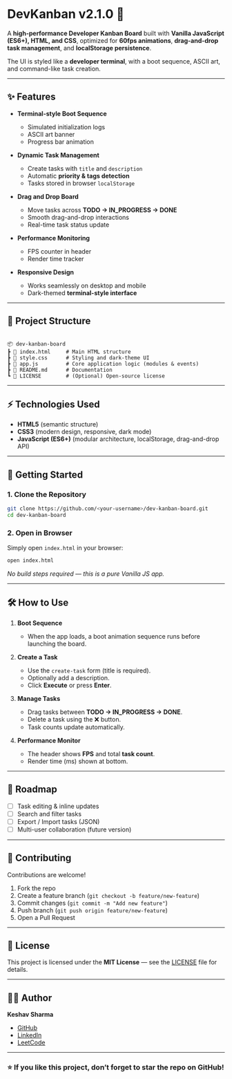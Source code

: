 # DevKanban v2.1.0 🚀

A **high-performance Developer Kanban Board** built with **Vanilla JavaScript (ES6+), HTML, and CSS**, optimized for **60fps animations**, **drag-and-drop task management**, and **localStorage persistence**.  

The UI is styled like a **developer terminal**, with a boot sequence, ASCII art, and command-like task creation.

---

## ✨ Features

- **Terminal-style Boot Sequence**
  - Simulated initialization logs
  - ASCII art banner
  - Progress bar animation

- **Dynamic Task Management**
  - Create tasks with `title` and `description`
  - Automatic **priority & tags detection**
  - Tasks stored in browser `localStorage`

- **Drag and Drop Board**
  - Move tasks across **TODO → IN_PROGRESS → DONE**
  - Smooth drag-and-drop interactions
  - Real-time task status update

- **Performance Monitoring**
  - FPS counter in header
  - Render time tracker

- **Responsive Design**
  - Works seamlessly on desktop and mobile
  - Dark-themed **terminal-style interface**

---

## 📂 Project Structure

```

📦 dev-kanban-board
┣ 📜 index.html     # Main HTML structure
┣ 📜 style.css      # Styling and dark-theme UI
┣ 📜 app.js         # Core application logic (modules & events)
┣ 📜 README.md      # Documentation
┗ 📜 LICENSE        # (Optional) Open-source license

````

---

## ⚡ Technologies Used

- **HTML5** (semantic structure)
- **CSS3** (modern design, responsive, dark mode)
- **JavaScript (ES6+)** (modular architecture, localStorage, drag-and-drop API)

---

## 🚀 Getting Started

### 1. Clone the Repository
```bash
git clone https://github.com/<your-username>/dev-kanban-board.git
cd dev-kanban-board
````

### 2. Open in Browser

Simply open `index.html` in your browser:

```bash
open index.html
```

*No build steps required — this is a pure Vanilla JS app.*

---

## 🛠️ How to Use

1. **Boot Sequence**

   * When the app loads, a boot animation sequence runs before launching the board.

2. **Create a Task**

   * Use the `create-task` form (title is required).
   * Optionally add a description.
   * Click **Execute** or press **Enter**.

3. **Manage Tasks**

   * Drag tasks between **TODO → IN\_PROGRESS → DONE**.
   * Delete a task using the ❌ button.
   * Task counts update automatically.

4. **Performance Monitor**

   * The header shows **FPS** and total **task count**.
   * Render time (ms) shown at bottom.

---

## 🔮 Roadmap

* [ ] Task editing & inline updates
* [ ] Search and filter tasks
* [ ] Export / Import tasks (JSON)
* [ ] Multi-user collaboration (future version)

---

## 🤝 Contributing

Contributions are welcome!

1. Fork the repo
2. Create a feature branch (`git checkout -b feature/new-feature`)
3. Commit changes (`git commit -m "Add new feature"`)
4. Push branch (`git push origin feature/new-feature`)
5. Open a Pull Request

---

## 📜 License

This project is licensed under the **MIT License** — see the [LICENSE](LICENSE) file for details.

---

## 👨‍💻 Author

**Keshav Sharma**

* [GitHub](https://github.com/keshavsharma02)
* [LinkedIn](https://www.linkedin.com/in/keshavsharma02)
* [LeetCode](https://leetcode.com/u/keshavsharma6393/)

---

### ⭐ If you like this project, don’t forget to **star the repo** on GitHub!

```
